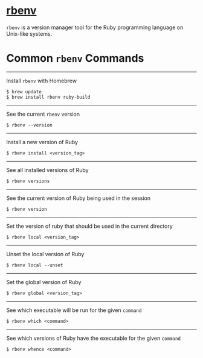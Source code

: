 # [rbenv](https://github.com/rbenv/rbenv)

`rbenv` is a version manager tool for the Ruby programming language on Unix-like systems.

# Common `rbenv` Commands

----

Install `rbenv` with Homebrew

```console
$ brew update
$ brew install rbenv ruby-build
```

----

See the current `rbenv` version

```console
$ rbenv --version
```

----

Install a new version of Ruby

```console
$ rbenv install <version_tag>
```

----

See all installed versions of Ruby

```console
$ rbenv versions
```

----

See the current version of Ruby being used in the session

```console
$ rbenv version
```

----

Set the version of ruby that should be used in the current directory

```console
$ rbenv local <version_tag>
```

----

Unset the local version of Ruby

```console
$ rbenv local --unset
```

----

Set the global version of Ruby

```console
$ rbenv global <version_tag>
```

----

See which executable will be run for the given `command`

```console
$ rbenv which <command>
```

----

See which versions of Ruby have the executable for the given `command`

```console
$ rbenv whence <command>
```
